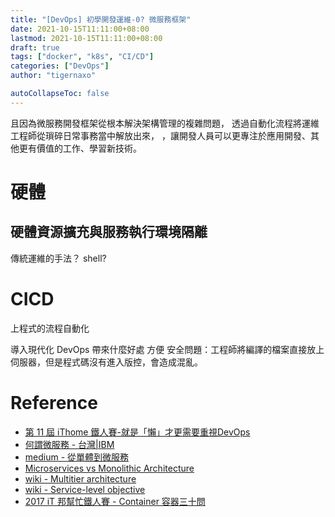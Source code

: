 ```yaml
---
title: "[DevOps] 初學開發運維-0? 微服務框架"
date: 2021-10-15T11:11:00+08:00
lastmod: 2021-10-15T11:11:00+08:00
draft: true
tags: ["docker", "k8s", "CI/CD"]
categories: ["DevOps"]
author: "tigernaxo"

autoCollapseToc: false
---
```


且因為微服務開發框架從根本解決架構管理的複雜問題，
透過自動化流程將運維工程師從瑣碎日常事務當中解放出來，
，讓開發人員可以更專注於應用開發、其他更有價值的工作、學習新技術。

# 硬體
## 硬體資源擴充與服務執行環境隔離

傳統運維的手法？ shell?
#  CICD
上程式的流程自動化

導入現代化 DevOps 帶來什麼好處
方便
安全問題：工程師將編譯的檔案直接放上伺服器，但是程式碼沒有進入版控，會造成混亂。

# Reference
- [第 11 屆 iThome 鐵人賽-就是「懶」才更需要重視DevOps](https://ithelp.ithome.com.tw/users/20120491/ironman/2538)
- [何謂微服務 - 台灣|IBM](https://www.ibm.com/tw-zh/cloud/learn/microservices)
- [medium - 從單體到微服務](https://yunchenli.medium.com/%E5%BE%9E%E5%96%AE%E9%AB%94%E5%88%B0%E5%BE%AE%E6%9C%8D%E5%8B%99-12e206805089)
- [Microservices vs Monolithic Architecture](https://www.mulesoft.com/resources/api/microservices-vs-monolithic)
- [wiki - Multitier architecture](https://en.wikipedia.org/wiki/Multitier_architecture#Three-tier_architecture)
- [wiki - Service-level objective](https://en.wikipedia.org/wiki/Service-level_objective)
- [2017 iT 邦幫忙鐵人賽 - Container 容器三十問](https://ithelp.ithome.com.tw/users/20060041/ironman/1164)